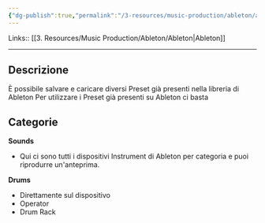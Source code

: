 ```yaml
---
{"dg-publish":true,"permalink":"/3-resources/music-production/ableton/ableton-l-uso-dei-preset/"}
---
```


Links:: [[3. Resources/Music Production/Ableton/Ableton\|Ableton]]

---
## Descrizione

È possibile salvare e caricare diversi Preset già presenti nella libreria di Ableton
Per utilizzare i Preset già presenti su Ableton ci basta

## Categorie

**Sounds**

- Qui ci sono tutti i dispositivi Instrument di Ableton per categoria e puoi riprodurre un'anteprima.

**Drums**

- Direttamente sul dispositivo
- Operator
- Drum Rack


